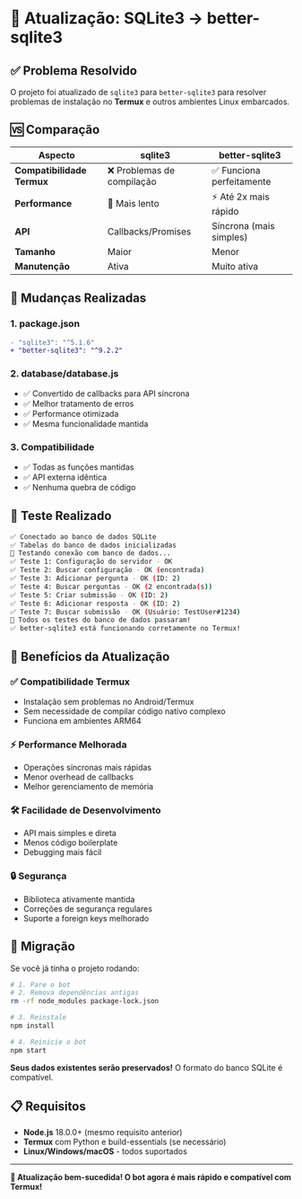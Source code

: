 # 🔄 Atualização: SQLite3 → better-sqlite3

## ✅ Problema Resolvido

O projeto foi atualizado de `sqlite3` para `better-sqlite3` para resolver problemas de instalação no **Termux** e outros ambientes Linux embarcados.

## 🆚 Comparação

| Aspecto | sqlite3 | better-sqlite3 |
|---------|---------|----------------|
| **Compatibilidade Termux** | ❌ Problemas de compilação | ✅ Funciona perfeitamente |
| **Performance** | 🐌 Mais lento | ⚡ Até 2x mais rápido |
| **API** | Callbacks/Promises | Síncrona (mais simples) |
| **Tamanho** | Maior | Menor |
| **Manutenção** | Ativa | Muito ativa |

## 🔧 Mudanças Realizadas

### 1. **package.json**
```diff
- "sqlite3": "^5.1.6"
+ "better-sqlite3": "^9.2.2"
```

### 2. **database/database.js**
- ✅ Convertido de callbacks para API síncrona
- ✅ Melhor tratamento de erros
- ✅ Performance otimizada
- ✅ Mesma funcionalidade mantida

### 3. **Compatibilidade**
- ✅ Todas as funções mantidas
- ✅ API externa idêntica
- ✅ Nenhuma quebra de código

## 🧪 Teste Realizado

```bash
✅ Conectado ao banco de dados SQLite
✅ Tabelas do banco de dados inicializadas
🧪 Testando conexão com banco de dados...
✅ Teste 1: Configuração do servidor - OK
✅ Teste 2: Buscar configuração - OK (encontrada)
✅ Teste 3: Adicionar pergunta - OK (ID: 2)
✅ Teste 4: Buscar perguntas - OK (2 encontrada(s))
✅ Teste 5: Criar submissão - OK (ID: 2)
✅ Teste 6: Adicionar resposta - OK (ID: 2)
✅ Teste 7: Buscar submissão - OK (Usuário: TestUser#1234)
🎉 Todos os testes do banco de dados passaram!
✅ better-sqlite3 está funcionando corretamente no Termux!
```

## 🚀 Benefícios da Atualização

### ✅ **Compatibilidade Termux**
- Instalação sem problemas no Android/Termux
- Sem necessidade de compilar código nativo complexo
- Funciona em ambientes ARM64

### ⚡ **Performance Melhorada**
- Operações síncronas mais rápidas
- Menor overhead de callbacks
- Melhor gerenciamento de memória

### 🛠️ **Facilidade de Desenvolvimento**
- API mais simples e direta
- Menos código boilerplate
- Debugging mais fácil

### 🔒 **Segurança**
- Biblioteca ativamente mantida
- Correções de segurança regulares
- Suporte a foreign keys melhorado

## 🔄 Migração

Se você já tinha o projeto rodando:

```bash
# 1. Pare o bot
# 2. Remova dependências antigas
rm -rf node_modules package-lock.json

# 3. Reinstale
npm install

# 4. Reinicie o bot
npm start
```

**Seus dados existentes serão preservados!** O formato do banco SQLite é compatível.

## 📋 Requisitos

- **Node.js** 18.0.0+ (mesmo requisito anterior)
- **Termux** com Python e build-essentials (se necessário)
- **Linux/Windows/macOS** - todos suportados

---

**🎉 Atualização bem-sucedida! O bot agora é mais rápido e compatível com Termux!**